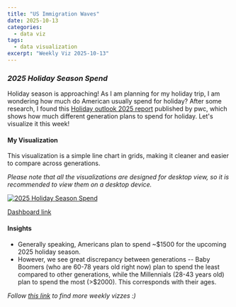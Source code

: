 ```yaml
---
title: "US Immigration Waves"
date: 2025-10-13
categories:
  - data viz
tags:
  - data visualization
excerpt: "Weekly Viz 2025-10-13"
---
```


### *2025 Holiday Season Spend*

Holiday season is approaching! As I am planning for my holiday trip, I am wondering how much do American usually spend for holiday? After some research, I found this [Holiday outlook 2025 report](https://www.pwc.com/us/en/industries/consumer-markets/library/holiday-outlook-trends.html#:~:text=Home%20for%20the%20holidays&text=The%20primary%20motivation%20for%20traveling,say%20they're%20not%20traveling.&text=Holiday%20travel%20is%20more%20than,the%20road%20for%20the%20holidays.) published by pwc, which shows how much different generation plans to spend for holiday. Let's visualize it this week!  

#### My Visualization

This visualization is a simple line chart in grids, making it cleaner and easier to compare across generations.    

*Please note that all the visualizations are designed for desktop view, so it is recommended to view them on a desktop device.*  

<div class='tableauPlaceholder' id='viz1760774259904' style='position: relative'>
  <noscript><a href='#'>
    <img alt='2025 Holiday Season Spend ' src='https:&#47;&#47;public.tableau.com&#47;static&#47;images&#47;20&#47;202510132025HolidaySeasonSpend&#47;2025HolidaySeasonSpend&#47;1_rss.png' style='border: none' />
  </a></noscript>
  <object class='tableauViz'  style='display:none;'>
    <param name='host_url' value='https%3A%2F%2Fpublic.tableau.com%2F' />
    <param name='embed_code_version' value='3' />
    <param name='site_root' value='' />
    <param name='name' value='202510132025HolidaySeasonSpend&#47;2025HolidaySeasonSpend' />
    <param name='tabs' value='no' />
    <param name='toolbar' value='yes' />
    <param name='static_image' value='https:&#47;&#47;public.tableau.com&#47;static&#47;images&#47;20&#47;202510132025HolidaySeasonSpend&#47;2025HolidaySeasonSpend&#47;1.png' />
    <param name='animate_transition' value='yes' />
    <param name='display_static_image' value='yes' />
    <param name='display_spinner' value='yes' />
    <param name='display_overlay' value='yes' />
    <param name='display_count' value='yes' />
    <param name='language' value='en-US' />
    <param name='filter' value='publish=yes' />
  </object></div>            
  <script type='text/javascript'>          
    var divElement = document.getElementById('viz1760774259904');  
    var vizElement = divElement.getElementsByTagName('object')[0];        
    if ( divElement.offsetWidth > 800 ) { vizElement.style.width='800px';vizElement.style.height='627px';} else if ( divElement.offsetWidth > 500 ) { vizElement.style.width='800px';vizElement.style.height='627px';} else { vizElement.style.width='100%';vizElement.style.height='727px';}   
    var scriptElement = document.createElement('script');      
    scriptElement.src = 'https://public.tableau.com/javascripts/api/viz_v1.js'; 
    vizElement.parentNode.insertBefore(scriptElement, vizElement);          
  </script>

[Dashboard link](https://public.tableau.com/views/202510132025HolidaySeasonSpend/2025HolidaySeasonSpend?:language=en-US&publish=yes&:sid=&:redirect=auth&:display_count=n&:origin=viz_share_link)

#### Insights
* Generally speaking, Americans plan to spend ~$1500 for the upcoming 2025 holiday season.
* However, we see great discrepancy between generations -- Baby Boomers (who are 60-78 years old right now) plan to spend the least compared to other generations, while the Millennials (28-43 years old) plan to spend the most (>$2000). This corresponds with their ages.  

*Follow [this link](https://yudong-94.github.io/personal-website/data%20viz/WeeklyViz2025/) to find more weekly vizzes :)*
